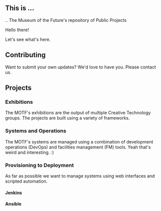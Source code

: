 ## This is ...

.. The Museum of the Future's repository of Public Projects

Hello there!

Let's see what's here.

## Contributing 

Want to submit your own updates? We'd love to have you. Please contact us.

## Projects

### Exhibitions

The MOTF's exhibitions are the output of multiple Creative Technology groups. The projects are built using a variety of frameworks.

### Systems and Operations

The MOTF's systems are managed using a combination of development operations (DevOps) and facilities management (FM) tools. Yeah that's weird and interesting. :)

### Provisioning to Deployment

As far as possible we want to manage systems using web interfaces and scripted automation.

#### Jenkins 

#### Ansible

